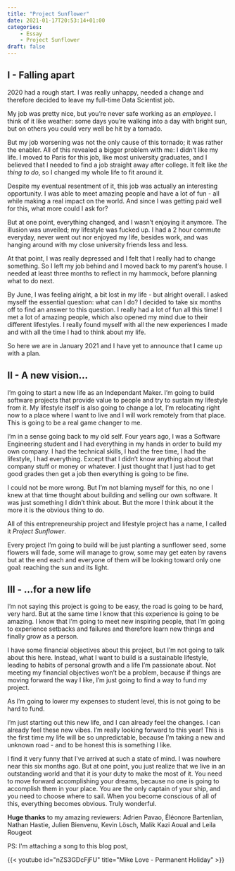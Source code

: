 ```yaml
---
title: "Project Sunflower"
date: 2021-01-17T20:53:14+01:00
categories:
    - Essay
    - Project Sunflower
draft: false
---
```


## I - Falling apart
2020 had a rough start. I was really unhappy, needed a change and therefore decided to leave my full-time Data Scientist job.
 
My job was pretty nice, but you’re never safe working as an *employee*. I think of it like weather: some days you’re walking into a day with bright sun, but on others you could very well be hit by a tornado.

But my job worsening was not the only cause of this tornado; it was rather the enabler. All of this revealed a bigger problem with me: I didn’t like my life. I moved to Paris for this job, like most university graduates, and I believed that I needed to find a job straight away after college. It felt like *the thing to do*, so I changed my whole life to fit around it.

Despite my eventual resentment of it, this job was actually an interesting opportunity. I was able to meet amazing people and have a lot of fun - all while making a real impact on the world. And since I was getting paid well for this, what more could I ask for?

But at one point, everything changed, and I wasn’t enjoying it anymore. The illusion was unveiled; my lifestyle was fucked up. I had a 2 hour commute everyday, never went out nor enjoyed my life, besides work, and was hanging around with my close university friends less and less.

At that point, I was really depressed and I felt that I really had to change something. So I left my job behind and I moved back to my parent’s house. I needed at least three months to reflect  in my hammock, before planning what to do next. 

By June, I was feeling alright, a bit lost in my life - but alright overall. I asked myself the essential question: what can I do? I decided to take six months off to find an answer to this question. I really had a lot of fun all this time! I met a lot of amazing people, which also opened my mind due to their different lifestyles. I really found myself with all the new experiences I made and with all the time I had to think about my life.

So here we are in January 2021 and I have yet to announce that I came up with a plan.


## II - A new vision...

I’m going to start a new life as an Independant Maker. I’m going to build software projects that provide value to people and try to sustain my lifestyle from it. My lifestyle itself is also going to change a lot, I’m relocating right now to a place where I want to live and I will work remotely from that place. This is going to be a real game changer to me.

I’m in a sense going back to my old self. Four years ago, I was a Software Engineering student and I had everything in my hands in order to build my own company. I had the technical skills, I had the free time, I had the lifestyle, I had everything. Except that I didn’t know anything about that company stuff or money or whatever. I just thought that I just had to get good grades then get a job then everything is going to be fine.

I could not be more wrong. But I’m not blaming myself for this, no one I knew at that time thought about building and selling our own software. It was just something I didn’t think about. But the more I think about it the more it is the obvious thing to do.

All of this entrepreneurship project and lifestyle project has a name, I called it *Project Sunflower*. 

Every project I’m going to build will be just planting a sunflower seed, some flowers will fade, some will manage to grow, some may get eaten by ravens but at the end each and everyone of them will be looking toward only one goal: reaching the sun and its light.

## III - ...for a new life

I’m not saying this project is going to be easy, the road is going to be hard, very hard. But at the same time I know that this experience is going to be amazing. I know that I’m going to meet new inspiring people, that I’m going to experience setbacks and failures and therefore learn new things and finally grow as a person.

I have some financial objectives about this project, but I’m not going to talk about this here. Instead, what I want to build is a sustainable lifestyle, leading to habits of personal growth and a life I’m passionate about. 
Not meeting my financial objectives won’t be a problem, because if things are moving forward the way I like, I’m just going to find a way to fund my project.

As I’m going to lower my expenses to student level, this is not going to be hard to fund.

I’m just starting out this new life, and I can already feel the changes. I can already feel these new vibes. I’m really looking forward to this year! This is the first time my life will be so unpredictable, because I’m taking a new and unknown road - and to be honest this is something I like.

I find it very funny that I’ve arrived at such a state of mind. I was nowhere near this six months ago. But at one point, you just realize that we live in an outstanding world and that it is your duty to make the most of it. You need to move forward accomplishing your dreams, because no one is going to accomplish them in your place. You are the only captain of your ship, and you need to choose where to sail. When you become conscious of all of this, everything becomes obvious. Truly wonderful.

**Huge thanks** to my amazing reviewers: Adrien Pavao, Éléonore Bartenlian, Nathan Hastie, Julien Bienvenu, Kevin Lösch, Malik Kazi Aoual and Leila Rougeot



PS: I'm attaching a song to this blog post,

{{< youtube id="nZS3GDcFjFU" title="Mike Love - Permanent Holiday" >}}










